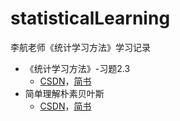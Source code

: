 # statisticalLearning
李航老师《统计学习方法》学习记录


* 《统计学习方法》-习题2.3
    * [CSDN](https://blog.csdn.net/LuckilyHaveYou/article/details/105920763)，[简书](https://www.jianshu.com/p/a2d2f5fcdf1c)
* 简单理解朴素贝叶斯
    * [CSDN](https://blog.csdn.net/LuckilyHaveYou/article/details/106026438)，[简书](https://www.jianshu.com/p/c6bba4203819)